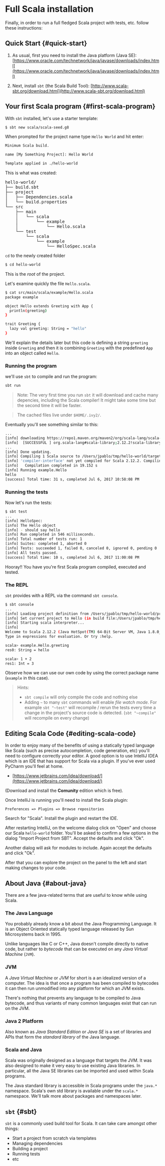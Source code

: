 # Full Scala installation
Finally, in order to run a full fledged Scala project with tests, etc. follow these instructions:

## Quick Start {#quick-start}

1. As usual, first you need to install the Java platform (Java SE):
 [https://www.oracle.com/technetwork/java/javase/downloads/index.html](https://www.oracle.com/technetwork/java/javase/downloads/index.html)

2. Next, install `sbt` (the Scala Build Tool):
 [http://www.scala-sbt.org/download.html](http://www.scala-sbt.org/download.html)

## Your first Scala program {#first-scala-program}

With `sbt` installed, let's use a starter template:

```sh
$ sbt new scala/scala-seed.g8
```

When prompted for the project name type `Hello World` and hit enter:

```sh
Minimum Scala build.

name [My Something Project]: Hello World

Template applied in ./hello-world
```

This is what was created:

<pre>
hello-world/
├── build.sbt
├── project
│   ├── Dependencies.scala
│   └── build.properties
└── src
    ├── main
    │   └── scala
    │       └── example
    │           └── Hello.scala
    └── test
        └── scala
            └── example
                └── HelloSpec.scala
</pre>

`cd` to the newly created folder

```sh
$ cd hello-world
```

This is the *root* of the project. 

Let's examine quickly the file `Hello.scala`. 

```sh
$ cat src/main/scala/example/Hello.scala
package example

object Hello extends Greeting with App {
  println(greeting)
}

trait Greeting {
  lazy val greeting: String = "hello"
}
```

We'll explain the details later but this code is defining a string `greeting` inside `Greeting` and then it is combining `Greeting` with the predefined `App` into an object called `Hello`.

### Running the program

we'll use `sbt` to compile and run the program:

```sh
sbt run
```

> Note: The very first time you run `sbt` it will download and cache many depencies, including the Scala compiler! It might take some time but the second time it will be faster.

> The cached files live under `$HOME/.ivy2/`.

Eventually you'll see something similar to this:

```sh
...
[info] downloading https://repo1.maven.org/maven2/org/scala-lang/scala-library/2.12.2/scala-library-2.12.2.jar ...
[info] 	[SUCCESSFUL ] org.scala-lang#scala-library;2.12.2!scala-library.jar (1686ms)
...
[info] Done updating.
[info] Compiling 1 Scala source to /Users/jpablo/tmp/hello-world/target/scala-2.12/classes...
[info] 'compiler-interface' not yet compiled for Scala 2.12.2. Compiling...
[info]   Compilation completed in 19.152 s
[info] Running example.Hello
hello
[success] Total time: 31 s, completed Jul 6, 2017 10:58:08 PM
```

### Running the tests
Now let's run the tests:

```sh
$ sbt test
...
[info] HelloSpec:
[info] The Hello object
[info] - should say hello
[info] Run completed in 546 milliseconds.
[info] Total number of tests run: 1
[info] Suites: completed 1, aborted 0
[info] Tests: succeeded 1, failed 0, canceled 0, ignored 0, pending 0
[info] All tests passed.
[success] Total time: 10 s, completed Jul 6, 2017 11:00:08 PM
```

Hooray!! You have you're first Scala program compiled, executed and tested.

### The REPL

`sbt` provides with a REPL via the command `sbt console`. 

```sh
$ sbt console
...
[info] Loading project definition from /Users/jpablo/tmp/hello-world/project
[info] Set current project to Hello (in build file:/Users/jpablo/tmp/hello-world/)
[info] Starting scala interpreter...
[info]
Welcome to Scala 2.12.2 (Java HotSpot(TM) 64-Bit Server VM, Java 1.8.0_131).
Type in expressions for evaluation. Or try :help.

scala> example.Hello.greeting
res0: String = hello

scala> 1 + 2
res1: Int = 3
```

Observe how we can use our own code by using the correct package name (`example` in this case).

> Hints:
> 
> * `sbt compile` will only compile the code and nothing else
> * Adding `~` to many `sbt` commands will enable *file watch mode*. For example `sbt "~test"` will recompile / rerun the tests every time a change in the project's source code is detected. (`sbt "~compile"` will recompile on every change)

## Editing Scala Code {#editing-scala-code}

In order to enjoy many of the benefits of using a statically typed language like Scala (such as precise autocompletion, code generation, etc) you'll need to configure correctly your editor. A good option is to use IntelliJ IDEA which is an IDE that has support for Scala via a plugin. If you've ever used PyCharm you'll feel at home.

* [https://www.jetbrains.com/idea/download/](https://www.jetbrains.com/idea/download/)

(Download and install the **Comunity** edition which is free).

Once IntelliJ is running you'll need to install the Scala plugin:

`Preferences => Plugins => Browse repositories`

Search for "Scala". Install the plugin and restart the IDE.

After restarting IntelliJ, on the welcome dialog click on "Open" and choose our Scala `hello-world` folder. You'll be asked to confirm a few options in the dialog "Import Project from SBT". Accept the defaults and click "Ok".

Another dialog will ask for modules to include. Again accept the defaults and click "Ok".

After that you can explore the project on the panel to the left and start making changes to your code.


## About Java {#about-java}

There are a few java-related terms that are useful to know while using Scala.

### The Java Language
You probably already know a bit about the Java Programming Language. It is an Object Oriented statically typed language released by Sun Microsystems back in 1995.

Unlike languages like C or C++, Java doesn't compile directly to native code, but rather to *bytecode* that can be executed on any *Java Virtual Machine* (`JVM`).

### JVM
A *Java Virtual Machine* or *JVM* for short is a an idealized version of a computer. The idea is that once a program has been compiled to bytecodes it can then run unmodified into any platform for which an JVM exists.

There's nothing that prevents any language to be compiled to Java bytecode, and thus variants of many common languages exist that can run on the JVM. 

### Java 2 Platform
Also known as *Java Standard Edition* or *Java SE* is a set of libraries and APIs that form the *standard library* of the Java language. 

### Scala and Java

Scala was originally designed as a language that targets the JVM. It was also designed to make it very easy to use existing Java libraries. In particular, all the Java SE libraries can be imported and used within Scala programs. 

The Java standard library is accessible in Scala programs under the `java.*` namespace. Scala's own std library is available under the `scala.*` namespace. We'll talk more about packages and namespaces later.

## `sbt` {#sbt}

`sbt` is a commonly used build tool for Scala. It can take care amongst other things:

* Start a project from scratch via templates
* Managing dependencies
* Building a project
* Running tests
* etc

